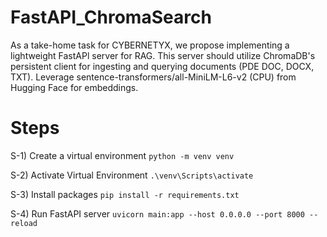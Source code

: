 # FastAPI_ChromaSearch
As a take-home task for CYBERNETYX, we propose implementing a lightweight FastAPl server for RAG. This server should utilize ChromaDB's persistent client for ingesting and querying documents (PDE DOC, DOCX, TXT). Leverage sentence-transformers/all-MiniLM-L6-v2 (CPU) from Hugging Face for embeddings.


# Steps

S-1) Create a virtual environment
        `python -m venv venv`

S-2) Activate Virtual Environment
        `.\venv\Scripts\activate`

S-3) Install packages
        `pip install -r requirements.txt`

S-4) Run FastAPI server
        `uvicorn main:app --host 0.0.0.0 --port 8000 --reload`
